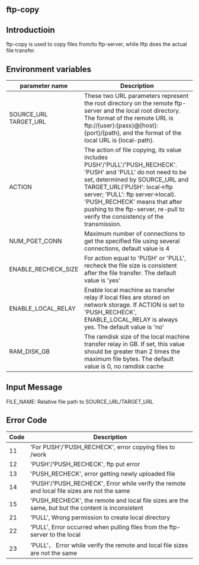 ## ftp-copy

## Introductioin

ftp-copy is used to copy files from/to ftp-server, while lftp does the actual file transfer.

## Environment variables

| parameter name   | Description  |
|  ----  | ----  |
| SOURCE_URL<br>TARGET_URL  | These two URL parameters represent the root directory on the remote ftp-server and the local root directory. The format of the remote URL is ftp://{user}:{pass}@{host}:{port}/{path}, and the format of the local URL is {local-path}. |
| ACTION  | The action of file copying, its value includes PUSH'/'PULL'/'PUSH_RECHECK'. 'PUSH' and 'PULL' do not need to be set, determined by SOURCE_URL and TARGET_URL('PUSH': local->ftp server; 'PULL': ftp server->local). 'PUSH_RECHECK' means that after pushing to the ftp-server, re-pull to verify the consistency of the transmission. |
| NUM_PGET_CONN  | Maximum number of connections to get the specified file using several connections, default value is 4 |
| ENABLE_RECHECK_SIZE  | For action equal to 'PUSH' or 'PULL', recheck the file size is consistent after the file transfer. The default value is 'yes' |
| ENABLE_LOCAL_RELAY  | Enable local machine as transfer relay if local files are stored on network storage. If ACTION is set to 'PUSH_RECHECK', ENABLE_LOCAL_RELAY is always yes. The default value is 'no' |
| RAM_DISK_GB  | The ramdisk size of the local machine transfer relay in GB. If set, this value should be greater than 2 times the maximum file bytes. The default value is 0, no ramdisk cache |

## Input Message

FILE_NAME: Relative file path to SOURCE_URL/TARGET_URL

## Error Code
| Code   | Description  |
|  ----  | ----  |
|  11  |  'For PUSH'/'PUSH_RECHECK', error copying files to /work |
|  12  |  'PUSH'/'PUSH_RECHECK', ftp put error |
|  13  |  'PUSH_RECHECK', error getting newly uploaded file |
|  14  |  'PUSH'/'PUSH_RECHECK', Error while verify the remote and local file sizes are not the same |
|  15  |  'PUSH_RECHECK', the remote and local file sizes are the same, but but the content is inconsistent |
|  21  |  'PULL', Wrong permission to create local directory |
|  22  |  'PULL', Error occurred when pulling files from the ftp-server to the local|
|  23  |  'PULL'， Error while verify the remote and local file sizes are not the same |
